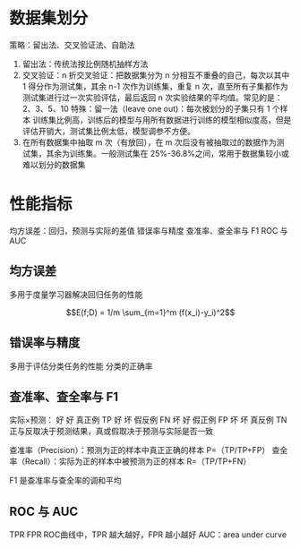 # 数据集划分
策略：留出法、交叉验证法、自助法
1. 留出法：传统法按比例随机抽样方法
2. 交叉验证：n 折交叉验证：把数据集分为 n 分相互不重叠的自己，每次以其中 1 得分作为测试集，其余 n-1 次作为训练集，重复 n 次，直至所有子集都作为测试集进行过一次实验评估，最后返回 n 次实验结果的平均值。常见的是：2、3、5、10
	特殊：留一法（leave one out)：每次被划分的子集只有 1 个样本
	训练集比例高，训练后的模型与用所有数据进行训练的模型相似度高，但是评估开销大，测试集比例太低，模型调参不方便。
3. 在所有数据集中抽取 m 次（有放回），在 m 次后没有被抽取过的数据作为测试集，其余为训练集。一般测试集在 25%-36.8%之间，常用于数据集较小或难以划分的数据集 
# 性能指标
均方误差：回归，预测与实际的差值
错误率与精度
查准率、查全率与 F1
ROC 与 AUC

## 均方误差
多用于度量学习器解决回归任务的性能

$$E(f;D) = 1/m \sum_{m=1}^m (f(x_i)-y_i)^2$$


## 错误率与精度
多用于评估分类任务的性能
分类的正确率
## 查准率、查全率与 F1
实际×预测：
好 好 真正例 TP
好 坏 假反例 FN
坏 好 假正例 FP
坏 坏 真反例 TN
正与反取决于预测结果，真或假取决于预测与实际是否一致

查准率（Precision）：预测为正的样本中真正正确的样本
P=（TP/TP+FP） 
查全率（Recall）：实际为正的样本中被预测为正的样本
R=（TP/TP+FN）

F1 是查准率与查全率的调和平均


## ROC 与 AUC
TPR
FPR
ROC曲线中，TPR 越大越好，FPR 越小越好
AUC：area under curve